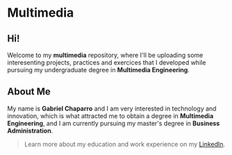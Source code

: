 # Multimedia
## Hi!
Welcome to my **multimedia** repository, where I'll be uploading some interesenting projects, practices and exercices that I developed while pursuing my undergraduate degree in **Multimedia Engineering**.

## About Me
My name is **Gabriel Chaparro** and I am very interested in technology and innovation, which is what attracted me to obtain a degree in **Multimedia Engineering**, and I am currently pursuing my master's degree in **Business Administration**.

> Learn more about my education and work experience on my [LinkedIn](https://www.linkedin.com/in/gabriel-chaparro/).